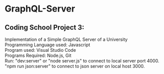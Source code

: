 # GraphQL-Server
## Coding School Project 3:

Implementation of a Simple GraphQL Server of a University\
Programming Language used: Javascript\
Program used: Visual Studio Code\
Programs Required: Node.js, Git\
Run: "dev:server" or  "node server.js" to connect to local server port 4000.\
      "npm run json:server" to connect to json server on local host 3000.
